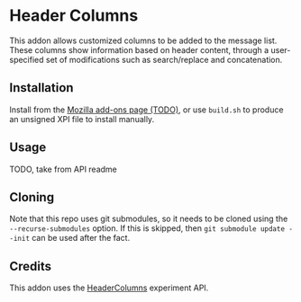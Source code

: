 # Header Columns
This addon allows customized columns to be added to the message list.
These columns show information based on header content, through a user-specified set of modifications such as search/replace and concatenation.

## Installation
Install from the [Mozilla add-ons page (TODO)](), or use `build.sh` to produce an unsigned XPI file to install manually.

## Usage
TODO, take from API readme

## Cloning
Note that this repo uses git submodules, so it needs to be cloned using the `--recurse-submodules` option. If this is skipped, then `git submodule update --init` can be used after the fact.

## Credits
This addon uses the [HeaderColumns](https://github.com/peterfab9845/header-columns-api) experiment API.

